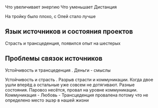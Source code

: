 Что увеличивает энергию
Что уменьшает
Дистанция

На тройку было плохо, с Олей стало лучше 

## Язык источников и состояния проектов

Страсть и трансцеденция, появился опыт на шестерых


## Проблемы связок источников
Устойчивость и трансцеденция . Деньги - смыслы

Устойчивость и страсть .
Разрыв страсти и коммуникации. Когда двое ушли вперёд а остальные уже совсем не дотягивают. Разные состояния.
Паровоз несётся, провал на уровне коммуникации.
Коммуникация - Любовь - Трансцеденция провалена потому что не определено место эшэр в нашей жизни
